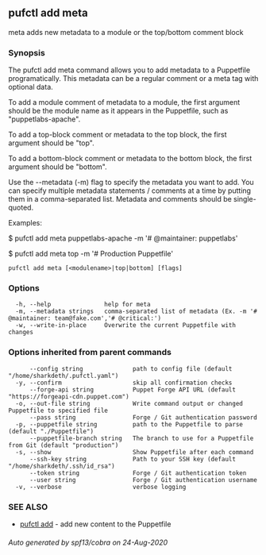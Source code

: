 ## pufctl add meta

meta adds new metadata to a module or the top/bottom comment block

### Synopsis


The pufctl add meta command allows you to add metadata to a Puppetfile programatically.
This metadata can be a regular comment or a meta tag with optional data.

To add a module comment of metadata to a module, the first argument should be the module
name as it appears in the Puppetfile, such as "puppetlabs-apache".

To add a top-block comment or metadata to the top block, the first argument should be "top".

To add a bottom-block comment or metadata to the bottom block, the first argument should be "bottom".

Use the --metadata (-m) flag to specify the metadata you want to add. You can specify multiple metadata
statements / comments at a time by putting them in a comma-separated list. Metadata and comments should
be single-quoted.

Examples:

$ pufctl add meta puppetlabs-apache -m '# @maintainer: puppetlabs'

$ pufctl add meta top -m '# Production Puppetfile'


```
pufctl add meta [<modulename>|top|bottom] [flags]
```

### Options

```
  -h, --help               help for meta
  -m, --metadata strings   comma-separated list of metadata (Ex. -m '# @maintainer: team@fake.com','# @critical:')
  -w, --write-in-place     Overwrite the current Puppetfile with changes
```

### Options inherited from parent commands

```
      --config string              path to config file (default "/home/sharkdeth/.pufctl.yaml")
  -y, --confirm                    skip all confirmation checks
      --forge-api string           Puppet Forge API URL (default "https://forgeapi-cdn.puppet.com")
  -o, --out-file string            Write command output or changed Puppetfile to specified file
      --pass string                Forge / Git authentication password
  -p, --puppetfile string          path to the Puppetfile to parse (default "./Puppetfile")
      --puppetfile-branch string   The branch to use for a Puppetfile from Git (default "production")
  -s, --show                       Show Puppetfile after each command
      --ssh-key string             Path to your SSH key (default "/home/sharkdeth/.ssh/id_rsa")
      --token string               Forge / Git authentication token
      --user string                Forge / Git authentication username
  -v, --verbose                    verbose logging
```

### SEE ALSO

* [pufctl add](pufctl_add.md)	 - add new content to the Puppetfile

###### Auto generated by spf13/cobra on 24-Aug-2020
